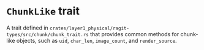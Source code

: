 # `ChunkLike` trait

A trait defined in `crates/layer1_physical/ragit-types/src/chunk/chunk_trait.rs` that provides common methods for chunk-like objects, such as `uid`, `char_len`, `image_count`, and `render_source`.